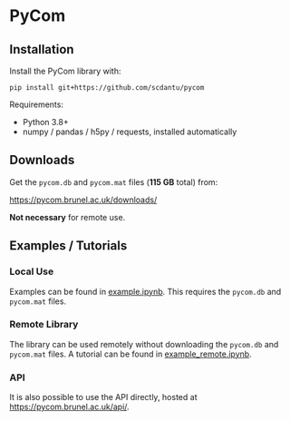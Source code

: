 # PyCom

## Installation

Install the PyCom library with:

`pip install git+https://github.com/scdantu/pycom`

Requirements:
- Python 3.8+
- numpy / pandas / h5py / requests, installed automatically

## Downloads

Get the `pycom.db` and `pycom.mat` files (**115 GB** total) from:

https://pycom.brunel.ac.uk/downloads/

**Not necessary** for remote use.


## Examples / Tutorials

### Local Use

Examples can be found in [example.ipynb](https://github.com/scdantu/pycom/blob/main/example.ipynb).
This requires the `pycom.db` and `pycom.mat` files.

### Remote Library

The library can be used remotely without downloading the `pycom.db` and `pycom.mat` files.
A tutorial can be found in [example_remote.ipynb](https://github.com/scdantu/pycom/blob/main/example.ipynb).

### API

It is also possible to use the API directly, hosted at https://pycom.brunel.ac.uk/api/.
